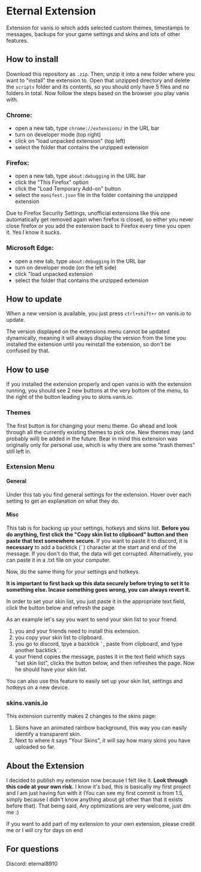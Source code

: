 # Eternal Extension

Extension for vanis.io which adds selected custom themes, timestamps to messages, backups for your game settings and skins and lots of other features.


## How to install
Download this repository as `.zip`. Then, unzip it into a new folder where you want to "install" the extension to. Open that unzipped directory and delete the `scripts` folder and its contents, so you should only have 5 files and no folders in total. Now follow the steps based on the browser you play vanis with.

### Chrome:
- open a new tab, type `chrome://extensions/` in the URL bar
- turn on developer mode (top right)
- click on "load unpacked extension" (top left)
- select the folder that contains the unzipped extension

### Firefox:
- open a new tab, type `about:debugging` in the URL bar
- click the "This Firefox" option
- click the "Load Temporary Add-on" button
- select the `manifest.json` file in the folder containing the unzipped extension

Due to Firefox Security Settings, unofficial extensions like this one automatically get removed again when firefox is closed, so either you never close firefox or you add the extension back to Firefox every time you open it. Yes I know it sucks.

### Microsoft Edge:
- open a new tab, type `about:debugging` in the URL bar
- turn on developer mode (on the left side)
- click "load unpacked extension
- select the folder that contains the unzipped extension

## How to update
When a new version is available, you just press `ctrl+shift+r` on vanis.io to update.

The version displayed on the extensions menu cannot be updated dynamically, meaning it will always display the version from the time you installed the extension until you reinstall the extension, so don't be confused by that.

## How to use

If you installed the extension properly and open vanis.io with the extension running, you should see 2 new buttons at the very bottom of the menu, to the right of the button leading you to skins.vanis.io. 


### Themes
The first button is for changing your menu theme. Go ahead and look through all the currently existing themes to pick one. New themes may (and probably will) be added in the future. Bear in mind this extension was originally only for personal use, which is why there are some "trash themes" still left in.


### Extension Menu

#### General
Under this tab you find general settings for the extension. Hover over each setting to get an explanation on what they do.

#### Misc
This tab is for backing up your settings, hotkeys and skins list. **Before you do anything, first click the "Copy skin list to clipboard" button and then paste that text somewhere secure.** If you want to paste it to discord, it is **necessary** to add a backtick (`` ` ``) character at the start and end of the message. If you don't do that, the data will get corrupted. Alternatively, you can paste it in a .txt file on your computer.

Now, do the same thing for your settings and hotkeys.

**It is important to first back up this data securely before trying to set it to something else. Incase something goes wrong, you can always revert it.**

In order to set your skin list, you just paste it in the appropriate text field, click the button below and refresh the page. 

As an example let's say you want to send your skin list to your friend. 
1. you and your friends need to install this extension.
2. you copy your skin list to clipboard.
3. you go to discord, tpye a backtick `` ` ``, paste from clipboard, and type another backtick`` ` ``.
4. your friend copies the message, pastes it in the text field which says "set skin list", clicks the button below, and then refreshes the page. Now he should have your skin list.

You can also use this feature to easily set up your skin list, settings and hotkeys on a new device.


### skins.vanis.io
This extension currently makes 2 changes to the skins page:
1. Skins have an animated rainbow background, this way you can easily identify a transparent skin.
2. Next to where it says "Your Skins", it will say how many skins you have uploaded so far.


## About the Extension
I decided to publish my extension now because I felt like it. **Look through this code at your own risk.** I know it's bad, this is basically my first project and I am just having fun with it (You can see my first commit is from 1.5, simply because I didn't know anything about git other than that it exists before that). That being said, Any optimizations are very welcome, just dm me :)

If you want to add part of my extension to your own extension, please credit me or I will cry for days on end

## For questions
Discord: eternal8910
